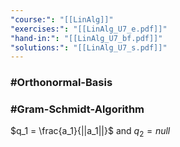```yaml
---
"course:": "[[LinAlg]]"
"exercises:": "[[LinAlg_U7_e.pdf]]"
"hand-in:": "[[LinAlg_U7_bf.pdf]]"
"solutions:": "[[LinAlg_U7_s.pdf]]"
---
```




### #Orthonormal-Basis
### #Gram-Schmidt-Algorithm


$q_1 = \frac{a_1}{||a_1||}$
and 
$q_2= null$










